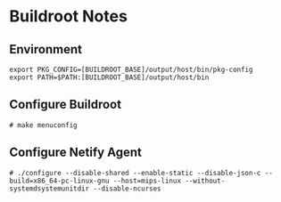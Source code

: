 Buildroot Notes
===============

Environment
-----------
```
export PKG_CONFIG=[BUILDROOT_BASE]/output/host/bin/pkg-config
export PATH=$PATH:[BUILDROOT_BASE]/output/host/bin
```
Configure Buildroot
-------------------

```
# make menuconfig
```

Configure Netify Agent
----------------------

```
# ./configure --disable-shared --enable-static --disable-json-c --build=x86_64-pc-linux-gnu --host=mips-linux --without-systemdsystemunitdir --disable-ncurses
```

